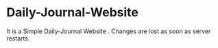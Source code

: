 # Daily-Journal-Website
It is a Simple Daily-Journal Website . Changes are lost as soon as server restarts.
